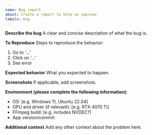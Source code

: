 ```yaml
---
name: Bug report
about: Create a report to help us improve
labels: bug
---
```


**Describe the bug**
A clear and concise description of what the bug is.

**To Reproduce**
Steps to reproduce the behavior:
1. Go to '...'
2. Click on '...'
3. See error

**Expected behavior**
What you expected to happen.

**Screenshots**
If applicable, add screenshots.

**Environment (please complete the following information):**
- OS: [e.g. Windows 11, Ubuntu 22.04]
- GPU and driver (if relevant): [e.g. RTX 4070 Ti]
- FFmpeg build: [e.g. includes NVDEC?]
- App version/commit:

**Additional context**
Add any other context about the problem here.
